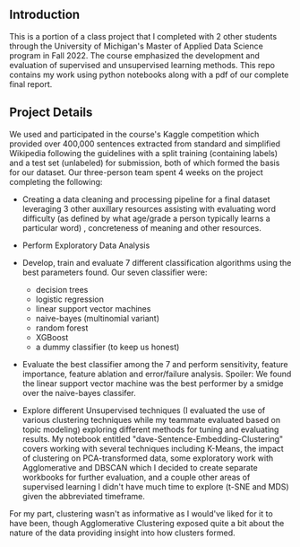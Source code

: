 ## Introduction

This is a portion of a class project that I completed with 2 other students through the University of Michigan's Master of Applied Data Science program in Fall 2022. The course emphasized the development and evaluation of supervised and unsupervised learning methods.  This repo contains my work using python notebooks along with a pdf of our complete final report.

## Project Details
We used and participated in the course's Kaggle competition which provided over 400,000 sentences extracted from standard and simplified Wikipedia following the guidelines with a split training (containing labels) and a test set (unlabeled) for submission, both of which formed the basis for our dataset.  Our three-person team spent 4 weeks on the project completing the following:

 - Creating a data cleaning and processing pipeline for a final dataset leveraging 3 other auxillary resources assisting with evaluating word difficulty (as defined by what age/grade a person typically learns a particular word) , concreteness of meaning and other resources.
 - Perform Exploratory Data Analysis
 - Develop, train and evaluate 7 different classification algorithms using the best parameters found. Our seven classifier were:
    - decision trees
    - logistic regression
    - linear support vector machines
    - naive-bayes (multinomial variant)
    - random forest
    - XGBoost 
    - a dummy classifier (to keep us honest)
  
 - Evaluate the best classifier among the 7 and perform sensitivity, feature importance, feature ablation and error/failure analysis. Spoiler: We found the linear support vector machine was the best performer by a smidge over the naive-bayes classifer.
 
 - Explore different Unsupervised techniques (I evaluated the use of various clustering techniques while my teammate evaluated based on topic modeling) exploring different methods for tuning and evaluating results. My notebook entitled "dave-Sentence-Embedding-Clustering" covers working with several techniques including K-Means, the impact of clustering on PCA-transformed data, some exploratory work with Agglomerative and DBSCAN which I decided to create separate workbooks for further evaluation, and a couple other areas of supervised learning I didn't have much time to explore (t-SNE and MDS) given the abbreviated timeframe.

For my part, clustering wasn't as informative as I would've liked for it to have been, though Agglomerative Clustering exposed quite a bit about the nature of the data providing insight into how clusters formed.

